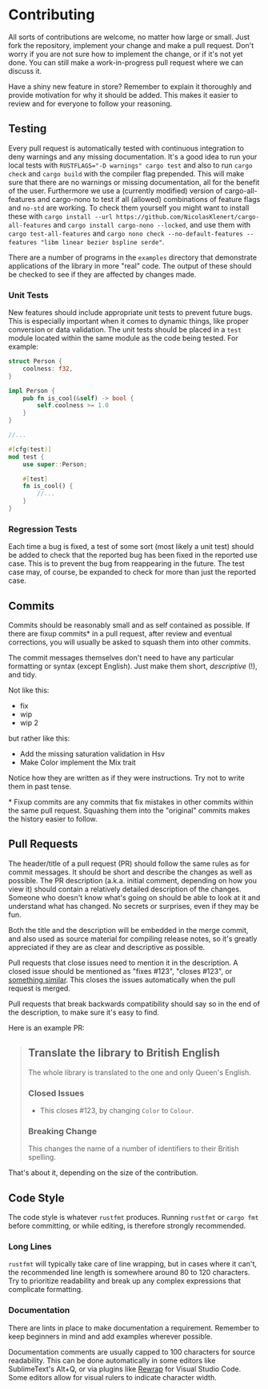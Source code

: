 # Contributing

All sorts of contributions are welcome, no matter how large or small. Just fork the repository, implement your change and make a pull request. Don't worry if you are not sure how to implement the change, or if it's not yet done. You can still make a work-in-progress pull request where we can discuss it.

Have a shiny new feature in store? Remember to explain it thoroughly and provide motivation for why it should be added. This makes it easier to review and for everyone to follow your reasoning.

## Testing

Every pull request is automatically tested with continuous integration to deny warnings and any missing documentation. It's a good idea to run your local tests with `RUSTFLAGS="-D warnings" cargo test` and also to run `cargo check` and `cargo build` with the compiler flag prepended. This will make sure that there are no warnings or missing documentation, all for the benefit of the user.
Furthermore we use a (currently modified) version of cargo-all-features and cargo-nono to test if all (allowed) combinations of feature flags and `no-std` are working. 
To check them yourself you might want to install these with `cargo install --url https://github.com/NicolasKlenert/cargo-all-features` and `cargo install cargo-nono --locked`, and use them with `cargo test-all-features` and `cargo nono check --no-default-features --features "libm linear bezier bspline serde"`.

There are a number of programs in the `examples` directory that demonstrate applications of the library in more "real" code. The output of these should be checked to see if they are affected by changes made.

### Unit Tests

New features should include appropriate unit tests to prevent future bugs. This is especially important when it comes to dynamic things, like proper conversion or data validation. The unit tests should be placed in a `test` module located within the same module as the code being tested. For example:

```rust
struct Person {
    coolness: f32,
}

impl Person {
    pub fn is_cool(&self) -> bool {
        self.coolness >= 1.0
    }
}

//...

#[cfg(test)]
mod test {
    use super::Person;

    #[test]
    fn is_cool() {
        //...
    }
}
```

### Regression Tests

Each time a bug is fixed, a test of some sort (most likely a unit test) should be added to check that the reported bug has been fixed in the reported use case. This is to prevent the bug from reappearing in the future. The test case may, of course, be expanded to check for more than just the reported case.

## Commits

Commits should be reasonably small and as self contained as possible. If there are fixup commits\* in a pull request, after review and eventual corrections, you will usually be asked to squash them into other commits.

The commit messages themselves don't need to have any particular formatting or syntax (except English). Just make them short, _descriptive_ (!), and tidy.

Not like this:

* fix
* wip
* wip 2

but rather like this:

* Add the missing saturation validation in Hsv
* Make Color implement the Mix trait

Notice how they are written as if they were instructions. Try not to write
them in past tense.

\* Fixup commits are any commits that fix mistakes in other commits within the same pull request. Squashing them into the "original" commits makes the history easier to follow.

## Pull Requests

The header/title of a pull request (PR) should follow the same rules as for commit messages. It should be short and describe the changes as well as possible. The PR description (a.k.a. initial comment, depending on how you view it) should contain a relatively detailed description of the changes. Someone who doesn't know what's going on should be able to look at it and understand what has changed. No secrets or surprises, even if they may be fun.

Both the title and the description will be embedded in the merge commit, and also used as source material for compiling release notes, so it's greatly appreciated if they are as clear and descriptive as possible.

Pull requests that close issues need to mention it in the description. A closed issue should be mentioned as "fixes #123", "closes #123", or [something similar][closing_commits]. This closes the issues automatically when the pull request is merged.

Pull requests that break backwards compatibility should say so in the end of the description, to make sure it's easy to find.

Here is an example PR:

>## Translate the library to British English
>
>The whole library is translated to the one and only Queen's English.
>
>### Closed Issues
>
>* This closes #123, by changing `Color` to `Colour`.
>
>### Breaking Change
>
>This changes the name of a number of identifiers to their British spelling.

That's about it, depending on the size of the contribution.

[closing_commits]: https://docs.github.com/en/free-pro-team@latest/github/managing-your-work-on-github/linking-a-pull-request-to-an-issue#linking-a-pull-request-to-an-issue-using-a-keyword

## Code Style

The code style is whatever `rustfmt` produces. Running `rustfmt` or `cargo fmt` before committing, or while editing, is therefore strongly recommended.

### Long Lines

`rustfmt` will typically take care of line wrapping, but in cases where it can't, the recommended line length is somewhere around 80 to 120 characters. Try to prioritize readability and break up any complex expressions that complicate formatting.

### Documentation

There are lints in place to make documentation a requirement. Remember to keep beginners in mind and add examples wherever possible.

Documentation comments are usually capped to 100 characters for source readability. This can be done automatically in some editors like SublimeText's Alt+Q, or via plugins like [Rewrap][rewrap] for Visual Studio Code. Some editors allow for visual rulers to indicate character width.

[rewrap]: https://marketplace.visualstudio.com/items?itemName=stkb.rewrap
